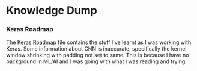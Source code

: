 # Knowledge Dump

### Keras Roadmap
The [Keras Roadmap](/Keras%20Roadmap.ipynb) file contains the stuff I've learnt as I was working with Keras. Some information about CNN is inaccurate, specifically the kernel window shrinking with padding not set to same. This is because I have no background in ML/AI and I was going with what I was reading and trying.
